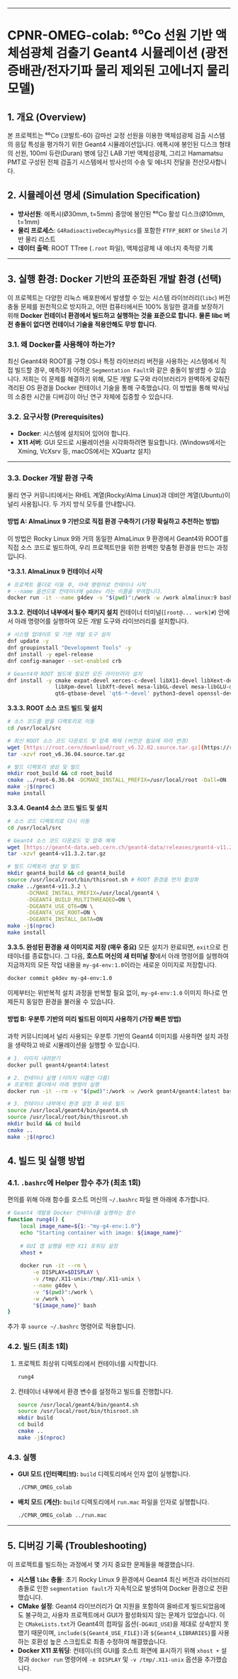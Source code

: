 
-----

# CPNR-OMEG-colab: ⁶⁰Co 선원 기반 액체섬광체 검출기 Geant4 시뮬레이션 (광전증배관/전자기파 물리 제외된 고에너지 물리 모델) 

## 1. 개요 (Overview)

본 프로젝트는 ⁶⁰Co (코발트-60) 감마선 교정 선원을 이용한 액체섬광체 검출 시스템의 응답 특성을 평가하기 위한 Geant4 시뮬레이션입니다. 에폭시에 봉인된 디스크 형태의 선원, 100ml 듀란(Duran) 병에 담긴 LAB 기반 액체섬광체, 그리고 Hamamatsu PMT로 구성된 전체 검출기 시스템에서 방사선의 수송 및 에너지 전달을 전산모사합니다.

## 2. 시뮬레이션 명세 (Simulation Specification)

* **방사선원**: 에폭시(Ø30mm, t=5mm) 중앙에 봉인된 ⁶⁰Co 활성 디스크(Ø10mm, t=1mm)
* **물리 프로세스**: `G4RadioactiveDecayPhysics`를 포함한 `FTFP_BERT` or `Sheild` 기반 물리 리스트
* **데이터 출력**: ROOT TTree (`.root` 파일), 액체섬광체 내 에너지 축적량 기록

---
## 3. 실행 환경: Docker 기반의 표준화된 개발 환경 (선택)

이 프로젝트는 다양한 리눅스 배포판에서 발생할 수 있는 시스템 라이브러리(`libc`) 버전 충돌 문제를 원천적으로 방지하고, 어떤 컴퓨터에서든 100% 동일한 결과를 보장하기 위해 **Docker 컨테이너 환경에서 빌드하고 실행하는 것을 표준으로 합니다.**
**물론 libc 버전 충돌이 없다면 컨테이너 기술을 적용안해도 무방 합니다.** 

### 3.1. 왜 Docker를 사용해야 하는가?

최신 Geant4와 ROOT를 구형 OS나 특정 라이브러리 버전을 사용하는 시스템에서 직접 빌드할 경우, 예측하기 어려운 `Segmentation Fault`와 같은 충돌이 발생할 수 있습니다. 저희는 이 문제를 해결하기 위해, 모든 개발 도구와 라이브러리가 완벽하게 갖춰진 격리된 OS 환경을 Docker 컨테이너 기술을 통해 구축했습니다. 이 방법을 통해 박사님의 소중한 시간을 디버깅이 아닌 연구 자체에 집중할 수 있습니다.

### 3.2. 요구사항 (Prerequisites)

* **Docker**: 시스템에 설치되어 있어야 합니다.
* **X11 서버**: GUI 모드로 시뮬레이션을 시각화하려면 필요합니다. (Windows에서는 Xming, VcXsrv 등, macOS에서는 XQuartz 설치)

---
### 3.3. Docker 개발 환경 구축

물리 연구 커뮤니티에서는 RHEL 계열(Rocky/Alma Linux)과 데비안 계열(Ubuntu)이 널리 사용됩니다. 두 가지 방식 모두를 안내합니다.

#### **방법 A: AlmaLinux 9 기반으로 직접 환경 구축하기 (가장 확실하고 추천하는 방법)**

이 방법은 Rocky Linux 9와 거의 동일한 AlmaLinux 9 환경에서 Geant4와 ROOT를 직접 소스 코드로 빌드하여, 우리 프로젝트만을 위한 완벽한 맞춤형 환경을 만드는 과정입니다.

***3.3.1. AlmaLinux 9 컨테이너 시작**
```bash
# 프로젝트 폴더로 이동 후, 아래 명령어로 컨테이너 시작
# --name 옵션으로 컨테이너에 g4dev 라는 이름을 부여합니다.
docker run -it --name g4dev -v "$(pwd)":/work -w /work almalinux:9 bash
````

**3.3.2. 컨테이너 내부에서 필수 패키지 설치**
컨테이너 터미널(`[root@... work]#`) 안에서 아래 명령어를 실행하여 모든 개발 도구와 라이브러리를 설치합니다.

```bash
# 시스템 업데이트 및 기본 개발 도구 설치
dnf update -y
dnf groupinstall "Development Tools" -y
dnf install -y epel-release
dnf config-manager --set-enabled crb

# Geant4와 ROOT 빌드에 필요한 모든 라이브러리 설치
dnf install -y cmake expat-devel xerces-c-devel libX11-devel libXext-devel libXmu-devel \
               libXpm-devel libXft-devel mesa-libGL-devel mesa-libGLU-devel \
               qt6-qtbase-devel 'qt6-*-devel' python3-devel openssl-devel
```

**3.3.3. ROOT 소스 코드 빌드 및 설치** 

```bash
# 소스 코드를 받을 디렉토리로 이동
cd /usr/local/src

# 최신 ROOT 소스 코드 다운로드 및 압축 해제 (버전은 필요에 따라 변경)
wget [https://root.cern/download/root_v6.32.02.source.tar.gz](https://root.cern/download/root_v6.32.02.source.tar.gz)
tar -xzvf root_v6.36.04.source.tar.gz

# 빌드 디렉토리 생성 및 빌드
mkdir root_build && cd root_build
cmake ../root-6.36.04 -DCMAKE_INSTALL_PREFIX=/usr/local/root -Dall=ON
make -j$(nproc)
make install
```

**3.3.4. Geant4 소스 코드 빌드 및 설치**

```bash
# 소스 코드 디렉토리로 다시 이동
cd /usr/local/src

# Geant4 소스 코드 다운로드 및 압축 해제
wget [https://geant4-data.web.cern.ch/geant4-data/releases/geant4-v11.2.1.tar.gz](https://geant4-data.web.cern.ch/geant4-data/releases/geant4-v11.2.1.tar.gz)
tar -xzvf geant4-v11.3.2.tar.gz

# 빌드 디렉토리 생성 및 빌드
mkdir geant4_build && cd geant4_build
source /usr/local/root/bin/thisroot.sh # ROOT 환경을 먼저 활성화
cmake ../geant4-v11.3.2 \
      -DCMAKE_INSTALL_PREFIX=/usr/local/geant4 \
      -DGEANT4_BUILD_MULTITHREADED=ON \
      -DGEANT4_USE_QT6=ON \
      -DGEANT4_USE_ROOT=ON \
      -DGEANT4_INSTALL_DATA=ON
make -j$(nproc)
make install
```

**3.3.5. 완성된 환경을 새 이미지로 저장 (매우 중요)**
모든 설치가 완료되면, `exit`으로 컨테이너를 종료합니다. 그 다음, **호스트 머신의 새 터미널 창**에서 아래 명령어를 실행하여 지금까지의 모든 작업 내용을 `my-g4-env:1.0`이라는 새로운 이미지로 저장합니다.

```bash
docker commit g4dev my-g4-env:1.0
```

이제부터는 위반복적 설치 과정을 반복할 필요 없이, `my-g4-env:1.0` 이미지 하나로 언제든지 동일한 환경을 불러올 수 있습니다.

#### **방법 B: 우분투 기반의 미리 빌드된 이미지 사용하기 (가장 빠른 방법)**

과학 커뮤니티에서 널리 사용되는 우분투 기반의 Geant4 이미지를 사용하면 설치 과정을 생략하고 바로 시뮬레이션을 실행할 수 있습니다.

```bash
# 1. 이미지 내려받기
docker pull geant4/geant4:latest

# 2. 컨테이너 실행 (이미지 이름만 다름)
# 프로젝트 폴더에서 아래 명령어 실행
docker run -it --rm -v "$(pwd)":/work -w /work geant4/geant4:latest bash

# 3. 컨테이너 내부에서 환경 설정 후 바로 빌드
source /usr/local/geant4/bin/geant4.sh
source /usr/local/root/bin/thisroot.sh
mkdir build && cd build
cmake ..
make -j$(nproc)
```

## 4\. 빌드 및 실행 방법

### 4.1. `.bashrc`에 Helper 함수 추가 (최초 1회)

편의를 위해 아래 함수를 호스트 머신의 `~/.bashrc` 파일 맨 아래에 추가합니다.

```bash
# Geant4 개발용 Docker 컨테이너를 실행하는 함수
function rung4() {
    local image_name=${1:-"my-g4-env:1.0"}
    echo "Starting container with image: ${image_name}"
    
    # GUI 앱 실행을 위한 X11 포워딩 설정
    xhost +
    
    docker run -it --rm \
        -e DISPLAY=$DISPLAY \
        -v /tmp/.X11-unix:/tmp/.X11-unix \
        --name g4dev \
        -v "$(pwd)":/work \
        -w /work \
        "${image_name}" bash
}
```

추가 후 `source ~/.bashrc` 명령어로 적용합니다.

### 4.2. 빌드 (최초 1회)

1.  프로젝트 최상위 디렉토리에서 컨테이너를 시작합니다.
    ```bash
    rung4
    ```
2.  컨테이너 내부에서 환경 변수를 설정하고 빌드를 진행합니다.
    ```bash
    source /usr/local/geant4/bin/geant4.sh
    source /usr/local/root/bin/thisroot.sh
    mkdir build
    cd build
    cmake ..
    make -j$(nproc)
    ```

### 4.3. 실행

  * **GUI 모드 (인터랙티브):**
    `build` 디렉토리에서 인자 없이 실행합니다.

    ```bash
    ./CPNR_OMEG_colab
    ```

  * **배치 모드 (계산):**
    `build` 디렉토리에서 `run.mac` 파일을 인자로 실행합니다.

    ```bash
    ./CPNR_OMEG_colab ../run.mac
    ```

-----

## 5\. 디버깅 기록 (Troubleshooting)

이 프로젝트를 빌드하는 과정에서 몇 가지 중요한 문제들을 해결했습니다.

  * **시스템 `libc` 충돌**: 초기 Rocky Linux 9 환경에서 Geant4 최신 버전과 라이브러리 충돌로 인한 `segmentation fault`가 지속적으로 발생하여 Docker 환경으로 전환했습니다.
  * **CMake 설정**: Geant4 라이브러리가 Qt 지원을 포함하여 올바르게 빌드되었음에도 불구하고, 사용자 프로젝트에서 GUI가 활성화되지 않는 문제가 있었습니다. 이는 `CMakeLists.txt`가 Geant4의 컴파일 옵션(`-DG4UI_USE`)을 제대로 상속받지 못했기 때문이며, `include(${Geant4_USE_FILE})`과 `${Geant4_LIBRARIES}`를 사용하는 호환성 높은 스크립트로 최종 수정하여 해결했습니다.
  * **Docker X11 포워딩**: 컨테이너의 GUI를 호스트 화면에 표시하기 위해 `xhost +` 설정과 `docker run` 명령어에 `-e DISPLAY` 및 `-v /tmp/.X11-unix` 옵션을 추가했습니다.

<!-- end list -->



